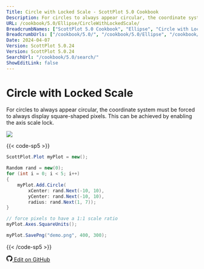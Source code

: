 ```yaml
---
Title: Circle with Locked Scale - ScottPlot 5.0 Cookbook
Description: For circles to always appear circular, the coordinate system must be forced to always display square-shaped pixels. This can be achieved by enabling the axis scale lock.
URL: /cookbook/5.0/Ellipse/CircleWithLockedScale/
BreadcrumbNames: ["ScottPlot 5.0 Cookbook", "Ellipse", "Circle with Locked Scale"]
BreadcrumbUrls: ["/cookbook/5.0/", "/cookbook/5.0/Ellipse", "/cookbook/5.0/Ellipse/CircleWithLockedScale"]
Date: 2024-04-07
Version: ScottPlot 5.0.24
Version: ScottPlot 5.0.24
SearchUrl: "/cookbook/5.0/search/"
ShowEditLink: false
---
```


# Circle with Locked Scale


For circles to always appear circular, the coordinate system must be forced to always display square-shaped pixels. This can be achieved by enabling the axis scale lock.

[![](/cookbook/5.0/images/CircleWithLockedScale.png?240407170921)](/cookbook/5.0/images/CircleWithLockedScale.png?240407170921)

{{< code-sp5 >}}

```cs
ScottPlot.Plot myPlot = new();

Random rand = new(0);
for (int i = 0; i < 5; i++)
{
    myPlot.Add.Circle(
        xCenter: rand.Next(-10, 10),
        yCenter: rand.Next(-10, 10),
        radius: rand.Next(1, 7));
}

// force pixels to have a 1:1 scale ratio
myPlot.Axes.SquareUnits();

myPlot.SavePng("demo.png", 400, 300);

```

{{< /code-sp5 >}}

<a href='https://github.com/ScottPlot/ScottPlot/blob/main/src/ScottPlot5/ScottPlot5%20Cookbook/Recipes/PlotTypes/Ellipse.cs'><svg xmlns="http://www.w3.org/2000/svg" width="16" height="16" fill="currentColor" class="mb-1 bi bi-github" viewBox="0 0 16 16">
  <path d="M8 0C3.58 0 0 3.58 0 8c0 3.54 2.29 6.53 5.47 7.59.4.07.55-.17.55-.38 0-.19-.01-.82-.01-1.49-2.01.37-2.53-.49-2.69-.94-.09-.23-.48-.94-.82-1.13-.28-.15-.68-.52-.01-.53.63-.01 1.08.58 1.23.82.72 1.21 1.87.87 2.33.66.07-.52.28-.87.51-1.07-1.78-.2-3.64-.89-3.64-3.95 0-.87.31-1.59.82-2.15-.08-.2-.36-1.02.08-2.12 0 0 .67-.21 2.2.82.64-.18 1.32-.27 2-.27s1.36.09 2 .27c1.53-1.04 2.2-.82 2.2-.82.44 1.1.16 1.92.08 2.12.51.56.82 1.27.82 2.15 0 3.07-1.87 3.75-3.65 3.95.29.25.54.73.54 1.48 0 1.07-.01 1.93-.01 2.2 0 .21.15.46.55.38A8.01 8.01 0 0 0 16 8c0-4.42-3.58-8-8-8"/>
</svg> Edit on GitHub</a>

